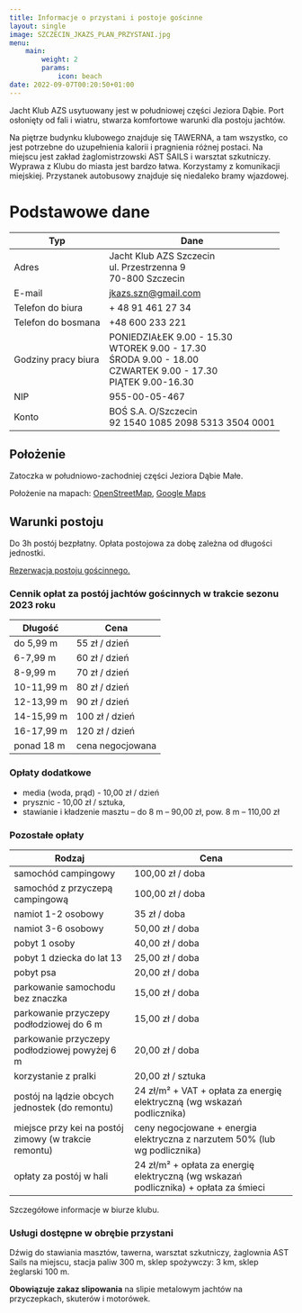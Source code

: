 ```yaml
---
title: Informacje o przystani i postoje gościnne
layout: single
image: SZCZECIN_JKAZS_PLAN_PRZYSTANI.jpg
menu:
    main: 
        weight: 2
        params:
            icon: beach
date: 2022-09-07T00:20:50+01:00
---
```


Jacht Klub AZS usytuowany jest w południowej części Jeziora Dąbie. Port
osłonięty od fali  i wiatru, stwarza komfortowe warunki dla postoju jachtów.

Na piętrze budynku klubowego znajduje się TAWERNA, a tam wszystko, co jest
potrzebne do uzupełnienia kalorii i pragnienia różnej postaci. Na miejscu jest
zakład żaglomistrzowski AST SAILS i warsztat szkutniczy. Wyprawa z Klubu do
miasta jest bardzo łatwa. Korzystamy z komunikacji miejskiej. Przystanek
autobusowy znajduje się niedaleko bramy wjazdowej.

# Podstawowe dane

| Typ                 | Dane                                                                                                                             |
|---                  |---                                                                                                                               |
| Adres               | Jacht Klub AZS Szczecin <br/> ul. Przestrzenna 9 <br/> 70-800 Szczecin                                                           |
| E-mail              | jkazs.szn@gmail.com                                                                                                              |
| Telefon do biura    | + 48 91 461 27 34                                                                                                                |
| Telefon do bosmana  | +48 600 233 221                                                                                                                  |
| Godziny pracy biura | PONIEDZIAŁEK 9.00 - 15.30 <br/> WTOREK 9.00 - 17.30 <br/> ŚRODA 9.00 - 18.00 <br/> CZWARTEK 9.00 - 17.30 <br/> PIĄTEK 9.00-16.30 |
| NIP                 | 955-00-05-467                                                                                                                    |
| Konto               | BOŚ S.A. O/Szczecin<br/>92 1540 1085 2098 5313 3504 0001                                                                         |

## Położenie

Zatoczka w południowo-zachodniej części Jeziora Dąbie Małe.

Położenie na mapach: [OpenStreetMap](https://www.openstreetmap.org/node/2396250849), [Google Maps](http://maps.google.com/maps/ms?ie=UTF8&hl=en&t=h&msa=0&msid=107138309144250252667.00047ce94cdeb26e4583f&ll=53.396458,14.621472&spn=0.008956,0.018239&z=15&source=embe)

## Warunki postoju

Do 3h postój bezpłatny. Opłata postojowa za dobę zależna od długości jednostki.

[Rezerwacja postoju gościnnego.](rezerwacja-postoju-gościnnego)

### Cennik opłat za postój jachtów gościnnych w trakcie sezonu 2023 roku

| Długość        | Cena                      |
|---             |---                        |
| do 5,99 m      |             55 zł / dzień |
| 6-7,99 m       |              60 zł / dzień|
| 8-9,99 m       |              70 zł / dzień|
| 10-11,99 m     |            80 zł / dzień  |
| 12-13,99 m     |            90 zł / dzień  |
| 14-15,99 m     |           100 zł / dzień  |
| 16-17,99 m     |           120 zł / dzień  |
| ponad 18 m     |         cena negocjowana  |

### Opłaty dodatkowe

 - media (woda, prąd) - 10,00 zł / dzień
 - prysznic - 10,00 zł / sztuka,
 - stawianie i kładzenie masztu – do 8 m – 90,00 zł, pow. 8 m – 110,00 zł

### Pozostałe opłaty

| Rodzaj                                                | Cena                                                                                  |
|---                                                    |---                                                                                    |
| samochód campingowy                                   | 100,00 zł / doba                                                                      |
| samochód z przyczepą campingową                       | 100,00 zł / doba                                                                      |
| namiot 1-2 osobowy                                    | 35 zł / doba                                                                          |
| namiot 3-6 osobowy                                    | 50,00 zł / doba                                                                       |
| pobyt 1 osoby                                         | 40,00 zł / doba                                                                       |
| pobyt 1 dziecka do lat 13                             | 25,00 zł / doba                                                                       |
| pobyt psa                                             | 20,00 zł / doba                                                                       |
| parkowanie samochodu bez znaczka                      | 15,00 zł / doba                                                                       |
| parkowanie przyczepy podłodziowej do 6 m              | 15,00 zł / doba                                                                       |
| parkowanie przyczepy podłodziowej powyżej 6 m         | 20,00 zł / doba                                                                       |
| korzystanie z pralki                                  | 20,00 zł / sztuka                                                                     |
| postój na lądzie obcych jednostek (do remontu)        | 24 zł/m² \+ VAT + opłata za energię elektryczną (wg wskazań podlicznika)              |
| miejsce przy kei na postój zimowy (w trakcie remontu) | ceny negocjowane + energia elektryczna z narzutem 50% (lub wg podlicznika)            |
| opłaty za postój w hali                               | 24 zł/m² \+ opłata za energię elektryczną (wg wskazań podlicznika) + opłata za śmieci |

Szczegółowe informacje w biurze klubu.

### Usługi dostępne w obrębie przystani

Dźwig do stawiania masztów, tawerna, warsztat szkutniczy, żaglownia AST Sails na miejscu, stacja paliw 300 m, sklep spożywczy: 3 km, sklep żeglarski 100 m.

**Obowiązuje zakaz slipowania** na slipie metalowym jachtów na przyczepkach, skuterów i motorówek.
